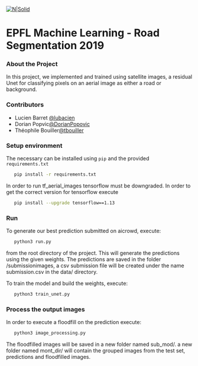 [![N|Solid](https://inside.epfl.ch/corp-id/wp-content/uploads/2019/05/EPFL_Logo_Digital_RGB_PROD-300x130.png)](https://nodesource.com/products/nsolid)

# EPFL Machine Learning - Road Segmentation 2019

### About the Project
In this project, we implemented and trained using satellite images, a residual
Unet for classifying pixels on an aerial image as either a road or
background.


### Contributors
- Lucien Barret [@lubacien](https://github.com/lubacien)
- Dorian Popvic[@DorianPopovic](https://github.com/DorianPopovic)
- Théophile Bouiller[@tbouiller](https://github.com/tbouiller)
### Setup environment
The necessary can be installed using `pip` and the provided `requirements.txt`
```bash
   pip install -r requirements.txt
```
In order to run tf_aerial_images tensorflow must be downgraded. In order to get the correct version for tensorflow execute 
```bash
   pip install --upgrade tensorflow==1.13
```
### Run
To generate our best prediction submitted on aicrowd, execute:
```bash
   python3 run.py
```
from the root directory of the project. This will generate the predictions using the given weights.
The predictions are saved in the folder /submissionimages, a csv submission file will be created under the name submission.csv in the data/ directory.

To train the model and build the weights, execute:

```bash
   python3 train_unet.py
```
### Process the output images
In order to execute a floodfill on the prediction execute:
```bash
   python3 image_processing.py
```
The floodfilled images will be saved in a new folder named sub_mod/. a new folder named mont_dir/ will contain the grouped images from the test set, predictions and floodfilled images.

